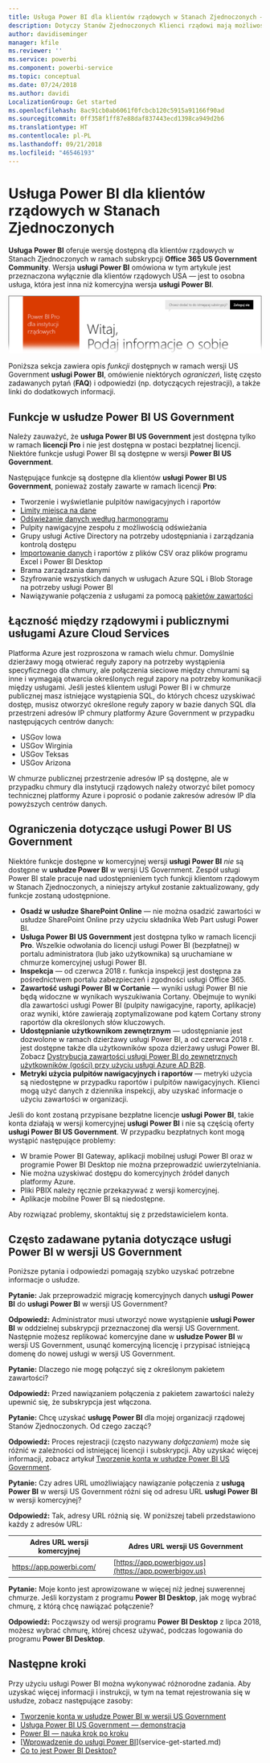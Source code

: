 ```yaml
---
title: Usługa Power BI dla klientów rządowych w Stanach Zjednoczonych — omówienie
description: Dotyczy Stanów Zjednoczonych Klienci rządowi mają możliwość zapoznania się z funkcjami i ograniczeniami dotyczącymi usługi Power BI US Government
author: davidiseminger
manager: kfile
ms.reviewer: ''
ms.service: powerbi
ms.component: powerbi-service
ms.topic: conceptual
ms.date: 07/24/2018
ms.author: davidi
LocalizationGroup: Get started
ms.openlocfilehash: 8ac91cb0ab6061f0fcbcb120c5915a91166f90ad
ms.sourcegitcommit: 0ff358f1ff87e88daf837443ecd1398ca949d2b6
ms.translationtype: HT
ms.contentlocale: pl-PL
ms.lasthandoff: 09/21/2018
ms.locfileid: "46546193"
---
```

# <a name="power-bi-for-us-government-customers"></a>Usługa Power BI dla klientów rządowych w Stanach Zjednoczonych
**Usługa Power BI** oferuje wersję dostępną dla klientów rządowych w Stanach Zjednoczonych w ramach subskrypcji **Office 365 US Government Community**. Wersja **usługi Power BI** omówiona w tym artykule jest przeznaczona wyłącznie dla klientów rządowych USA — jest to osobna usługa, która jest inna niż komercyjna wersja **usługi Power BI**.

![](media/service-govus-overview/service_usgov_overview-1.png)

Poniższa sekcja zawiera opis *funkcji* dostępnych w ramach wersji US Government **usługi Power BI**, omówienie niektórych *ograniczeń*, listę często zadawanych pytań (**FAQ**) i odpowiedzi (np. dotyczących rejestracji), a także linki do dodatkowych informacji.

## <a name="features-of-power-bi-us-government"></a>Funkcje w usłudze Power BI US Government
Należy zauważyć, że **usługa Power BI US Government** jest dostępna tylko w ramach **licencji Pro** i nie jest dostępna w postaci bezpłatnej licencji. Niektóre funkcje usługi Power BI są dostępne w wersji **Power BI US Government**.

Następujące funkcje są dostępne dla klientów **usługi Power BI US Government**, ponieważ zostały zawarte w ramach licencji **Pro**:

* Tworzenie i wyświetlanie pulpitów nawigacyjnych i raportów
* [Limity miejsca na dane](service-admin-manage-your-data-storage-in-power-bi.md)
* [Odświeżanie danych według harmonogramu](refresh-data.md)
* Pulpity nawigacyjne zespołu z możliwością odświeżania
* Grupy usługi Active Directory na potrzeby udostępniania i zarządzania kontrolą dostępu
* [Importowanie danych](service-get-data.md) i raportów z plików CSV oraz plików programu Excel i Power BI Desktop
* Brama zarządzania danymi
* Szyfrowanie wszystkich danych w usługach Azure SQL i Blob Storage na potrzeby usługi Power BI
* Nawiązywanie połączenia z usługami za pomocą [pakietów zawartości](consumer/end-user-connect-to-services.md)

## <a name="connectivity-between-government-and-public-azure-cloud-services"></a>Łączność między rządowymi i publicznymi usługami Azure Cloud Services 

Platforma Azure jest rozproszona w ramach wielu chmur. Domyślnie dzierżawy mogą otwierać reguły zapory na potrzeby wystąpienia specyficznego dla chmury, ale połączenia sieciowe między chmurami są inne i wymagają otwarcia określonych reguł zapory na potrzeby komunikacji między usługami. Jeśli jesteś klientem usługi Power BI i w chmurze publicznej masz istniejące wystąpienia SQL, do których chcesz uzyskiwać dostęp, musisz otworzyć określone reguły zapory w bazie danych SQL dla przestrzeni adresów IP chmury platformy Azure Government w przypadku następujących centrów danych:

* USGov Iowa
* USGov Wirginia
* USGov Teksas
* USGov Arizona

W chmurze publicznej przestrzenie adresów IP są dostępne, ale w przypadku chmury dla instytucji rządowych należy otworzyć bilet pomocy technicznej platformy Azure i poprosić o podanie zakresów adresów IP dla powyższych centrów danych. 


## <a name="limitations-of-power-bi-us-government"></a>Ograniczenia dotyczące usługi Power BI US Government
Niektóre funkcje dostępne w komercyjnej wersji **usługi Power BI** *nie* są dostępne w **usłudze Power BI** w wersji US Government. Zespół usługi Power BI stale pracuje nad udostępnieniem tych funkcji klientom rządowym w Stanach Zjednoczonych, a niniejszy artykuł zostanie zaktualizowany, gdy funkcje zostaną udostępnione.

* **Osadź w usłudze SharePoint Online** — nie można osadzić zawartości w usłudze SharePoint Online przy użyciu składnika Web Part usługi Power BI.
* **Usługa Power BI US Government** jest dostępna tylko w ramach licencji **Pro**. Wszelkie odwołania do licencji usługi Power BI (bezpłatnej) w portalu administratora (lub jako użytkownika) są uruchamiane w chmurze komercyjnej usługi Power BI.
* **Inspekcja** — od czerwca 2018 r. funkcja inspekcji jest dostępna za pośrednictwem portalu zabezpieczeń i zgodności usługi Office 365.
* **Zawartość usługi Power BI w Cortanie** — wyniki usługi Power BI nie będą widoczne w wynikach wyszukiwania Cortany. Obejmuje to wyniki dla zawartości usługi Power BI (pulpity nawigacyjne, raporty, aplikacje) oraz wyniki, które zawierają zoptymalizowane pod kątem Cortany strony raportów dla określonych słów kluczowych.
* **Udostępnianie użytkownikom zewnętrznym** — udostępnianie jest dozwolone w ramach dzierżawy usługi Power BI, a od czerwca 2018 r. jest dostępne także dla użytkowników spoza dzierżawy usługi Power BI. Zobacz [Dystrybucja zawartości usługi Power BI do zewnętrznych użytkowników (gości) przy użyciu usługi Azure AD B2B](service-admin-azure-ad-b2b.md).
* **Metryki użycia pulpitów nawigacyjnych i raportów** — metryki użycia są niedostępne w przypadku raportów i pulpitów nawigacyjnych. Klienci mogą użyć danych z dziennika inspekcji, aby uzyskać informacje o użyciu zawartości w organizacji.

Jeśli do kont zostaną przypisane bezpłatne licencje **usługi Power BI**, takie konta działają w wersji komercyjnej **usługi Power BI** i nie są częścią oferty **usługi Power BI US Government**. W przypadku bezpłatnych kont mogą wystąpić następujące problemy:

* W bramie Power BI Gateway, aplikacji mobilnej usługi Power BI oraz w programie Power BI Desktop nie można przeprowadzić uwierzytelniania.
* Nie można uzyskiwać dostępu do komercyjnych źródeł danych platformy Azure.
* Pliki PBIX należy ręcznie przekazywać z wersji komercyjnej.
* Aplikacje mobilne Power BI są niedostępne.

Aby rozwiązać problemy, skontaktuj się z przedstawicielem konta.

## <a name="frequently-asked-questions-faq-for-the-us-government-version-of-the-power-bi-service"></a>Często zadawane pytania dotyczące usługi Power BI w wersji US Government
Poniższe pytania i odpowiedzi pomagają szybko uzyskać potrzebne informacje o usłudze.

**Pytanie:** Jak przeprowadzić migrację komercyjnych danych **usługi Power BI** do **usługi Power BI** w wersji US Government?

**Odpowiedź:** Administrator musi utworzyć nowe wystąpienie **usługi Power BI** w oddzielnej subskrypcji przeznaczonej dla wersji US Government. Następnie możesz replikować komercyjne dane w **usłudze Power BI** w wersji US Government, usunąć komercyjną licencję i przypisać istniejącą domenę do nowej usługi w wersji US Government.

**Pytanie:** Dlaczego nie mogę połączyć się z określonym pakietem zawartości?

**Odpowiedź:** Przed nawiązaniem połączenia z pakietem zawartości należy upewnić się, że subskrypcja jest włączona.

**Pytanie:** Chcę uzyskać **usługę Power BI** dla mojej organizacji rządowej Stanów Zjednoczonych. Od czego zacząć?

**Odpowiedź:** Proces rejestracji (często nazywany *dołączaniem*) może się różnić w zależności od istniejącej licencji i subskrypcji. Aby uzyskać więcej informacji, zobacz artykuł [Tworzenie konta w usłudze Power BI US Government](service-govus-signup.md).

**Pytanie:** Czy adres URL umożliwiający nawiązanie połączenia z **usługą Power BI** w wersji US Government różni się od adresu URL **usługi Power BI** w wersji komercyjnej?

**Odpowiedź:** Tak, adresy URL różnią się. W poniższej tabeli przedstawiono każdy z adresów URL:

| Adres URL wersji komercyjnej | Adres URL wersji US Government |
| --- | --- |
| https://app.powerbi.com/ |[https://app.powerbigov.us](https://app.powerbigov.us) |

**Pytanie:** Moje konto jest aprowizowane w więcej niż jednej suwerennej chmurze. Jeśli korzystam z programu **Power BI Desktop**, jak mogę wybrać chmurę, z którą chcę nawiązać połączenie?

**Odpowiedź:** Począwszy od wersji programu **Power BI Desktop** z lipca 2018, możesz wybrać chmurę, której chcesz używać, podczas logowania do programu **Power BI Desktop**.


## <a name="next-steps"></a>Następne kroki
Przy użyciu usługi Power BI można wykonywać różnorodne zadania. Aby uzyskać więcej informacji i instrukcji, w tym na temat rejestrowania się w usłudze, zobacz następujące zasoby:

* [Tworzenie konta w usłudze Power BI w wersji US Government](service-govus-signup.md)
* <a href="https://channel9.msdn.com/Blogs/Azure/Cognitive-Services-HDInsight-and-Power-BI-on-Azure-Government">Usługa Power BI US Government — demonstracja</a>
* [Power BI — nauka krok po kroku](guided-learning/gettingstarted.yml?tutorial-step=1)
* [[Wprowadzenie do usługi Power BI](service-get-started.md)](service-get-started.md)
* [Co to jest Power BI Desktop?](desktop-what-is-desktop.md)

